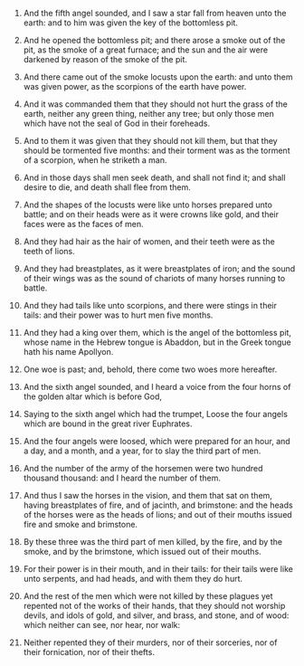 1. And the fifth angel sounded, and
I saw a star fall from heaven unto the earth: and to him was given the
key of the bottomless pit.

2. And he opened the bottomless pit; and there arose a smoke out of
the pit, as the smoke of a great furnace; and the sun and the air were
darkened by reason of the smoke of the pit.

3. And there came out of the smoke locusts upon the earth: and unto
them was given power, as the scorpions of the earth have power.

4. And it was commanded them that they should not hurt the grass of
the earth, neither any green thing, neither any tree; but only those
men which have not the seal of God in their foreheads.

5. And to them it was given that they should not kill them, but that
they should be tormented five months: and their torment was as the
torment of a scorpion, when he striketh a man.

6. And in those days shall men seek death, and shall not find it; and
shall desire to die, and death shall flee from them.

7. And the shapes of the locusts were like unto horses prepared unto
battle; and on their heads were as it were crowns like gold, and their
faces were as the faces of men.

8. And they had hair as the hair of women, and their teeth were as
the teeth of lions.

9. And they had breastplates, as it were breastplates of iron; and
the sound of their wings was as the sound of chariots of many horses
running to battle.

10. And they had tails like unto scorpions, and there were stings in
their tails: and their power was to hurt men five months.

11. And they had a king over them, which is the angel of the
bottomless pit, whose name in the Hebrew tongue is Abaddon, but in the
Greek tongue hath his name Apollyon.

12. One woe is past; and, behold, there come two woes more hereafter.

13. And the sixth angel sounded, and I heard a voice from the four
horns of the golden altar which is before God,

14. Saying to the
sixth angel which had the trumpet, Loose the four angels which are
bound in the great river Euphrates.

15. And the four angels were loosed, which were prepared for an hour,
and a day, and a month, and a year, for to slay the third part of men.

16. And the number of the army of the horsemen were two hundred
thousand thousand: and I heard the number of them.

17. And thus I saw the horses in the vision, and them that sat on
them, having breastplates of fire, and of jacinth, and brimstone: and
the heads of the horses were as the heads of lions; and out of their
mouths issued fire and smoke and brimstone.

18. By these three was the third part of men killed, by the fire, and
by the smoke, and by the brimstone, which issued out of their mouths.

19. For their power is in their mouth, and in their tails: for their
tails were like unto serpents, and had heads, and with them they do
hurt.

20. And the rest of the men which were not killed by these plagues
yet repented not of the works of their hands, that they should not
worship devils, and idols of gold, and silver, and brass, and stone,
and of wood: which neither can see, nor hear, nor walk:

21. Neither
repented they of their murders, nor of their sorceries, nor of their
fornication, nor of their thefts.